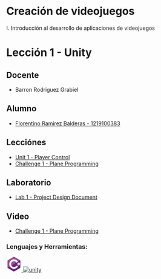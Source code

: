 # Creación de videojuegos
I. Introducción al desarrollo de aplicaciones de videojuegos

# Lección 1 - Unity

## Docente 
- Barron Rodriguez Grabiel 

## Alumno
- [Florentino Ramirez Balderas - 1219100383](https://github.com/Florentinorm)

## Lecciónes
- [Unit 1 - Player Control](https://github.com/Florentinorm-Unity/Leccion01/tree/master/Unit%201%20-%20Player%20Control/Assets)
- [Challenge 1 - Plane Programming](https://github.com/Florentinorm-Unity/Leccion01/tree/master/Challenge%201%20-%20Plane%20Programming/Assets)

## Laboratorio 
- [Lab 1 - Project Design Document](https://github.com/Florentinorm)

## Video
- [Challenge 1 - Plane Programming](https://github.com/Florentinorm)


<h3 align="left">Lenguajes y Herramientas:</h3>
<p align="left"> <a href="https://www.w3schools.com/cs/" target="_blank" rel="noreferrer"> <img src="https://raw.githubusercontent.com/devicons/devicon/master/icons/csharp/csharp-original.svg" alt="csharp" width="40" height="40"/> </a> <a href="https://unity.com/" target="_blank" rel="noreferrer"> <img src="https://www.vectorlogo.zone/logos/unity3d/unity3d-icon.svg" alt="unity" width="40" height="40"/> </a> </p>